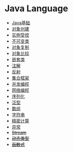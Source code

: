 
# Java Language

* [Java基础](JavaFundamental.md)
* [对象创建](ObjectCreation.md)
* [实例受控](InstanceControlledClass.md)
* [不可变类](ImmutableClass.md)
* [对象复制](ObjectCopy.md)
* [对象比较](ObjectComparison.md)
* [嵌套类](NestedClass.md)
* [注解](Annotation.md)
* [反射](Reflection.md)
* [集合框架](Collection.md)
* [并发编程](Concurrency.md)
* [网络编程](NWP.md)
* [序列化](Serialization.md)
* [泛型](Generics.md)
* [数组](Array.md)
* [字符串](String.md)
* [精密计算](PreciseCalculation.md)
* [异常](Exception.md)
* ~~[Stream](Stream.md)~~
* ~~[动态类型](DynamicallyTyped.md)~~
* ~~[函数式](Functional.md)~~
